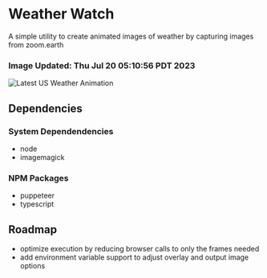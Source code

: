 # Weather Watch

A simple utility to create animated images of weather by capturing images from zoom.earth

### Image Updated: Thu Jul 20 05:10:56 PDT 2023

![Latest US Weather Animation](animations/2023-07-20.webp)

## Dependencies
### System Dependendencies
* node
* imagemagick
### NPM Packages
* puppeteer
* typescript

## Roadmap
* optimize execution by reducing browser calls to only the frames needed
* add environment variable support to adjust overlay and output image options

